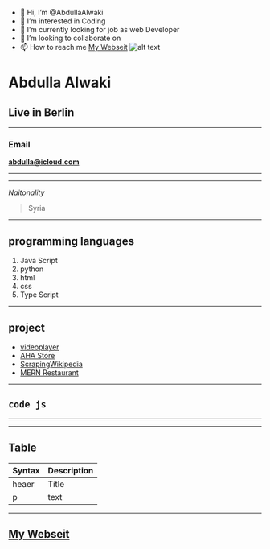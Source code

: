 - 👋 Hi, I’m @AbdullaAlwaki
- 👀 I’m interested in Coding
- 🌱 I’m currently looking for job as web Developer 
- 💞️ I’m looking to collaborate on 
- 📫 How to reach me [My Webseit](https://abdullaalwaki.github.io/AbdullaAlwaki/)
![alt text](../../Downloads/image.jpg)

# Abdulla Alwaki

## Live in Berlin

---

### Email

**abdulla@icloud.com**

---

---

_Naitonality_

> Syria

---

## programming languages

1. Java Script
2. python
3. html
4. css
5. Type Script

---

## project

- [videoplayer](https://abdullaalwaki.github.io/videoplyer/)
- [AHA Store](https://yalla.onrender.com/)
- [ScrapingWikipedia](https://github.com/AbdullaAlwaki/ScrapingWikipedia/blob/main/My%20Project.ipynb)
- [MERN Restaurant](https://mern-restaurant.onrender.com/)
---

## `code js`

---


---

## Table

| Syntax | Description |
| ------ | ----------- |
| heaer  | Title       |
| p      | text        |

---
[My Webseit](https://abdullaalwaki.github.io/AbdullaAlwaki/)
---
